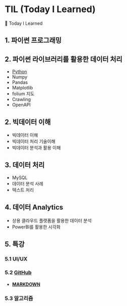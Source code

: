 # TIL (Today I Learned)

📝 Today I Learned



## 1. 파이썬 프로그래밍

## 2. 파이썬 라이브러리를 활용한 데이터 처리 

- [Python](https://github.com/HyunjooP/TIL/tree/master/PYTHON)
- Numpy
- Pandas
- Matplotlib
- folium 지도
- Crawling
- OpenAPI

## 2. 빅데이터 이해 

- 빅데이터 이해
- 빅데이터 처리 기술이해
- 빅데이터 분석과 활용 이해

## 3. 데이터 처리

- MySQL
- 데이터 분석 사례
- 텍스트 처리

## 4. 데이터 Analytics 

- 상용 클라우드 플랫폼을 활용한 데이터 분석 
- PowerBI를 활용한 시각화

## 5. 특강

### 5.1 UI/UX

### 5.2 [GitHub](https://github.com/HyunjooP/TIL/tree/master/GitHub) 

- #### [MARKDOWN](https://github.com/HyunjooP/TIL/tree/master/MARKDOWN)

### 5.3 알고리즘

# 
